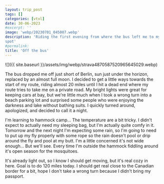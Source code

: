 ```yaml
---
layout: trip_post
tags: []
categories: [vtxl]
date: 30-06-2023
#excerpt: ''
image: 'webp/20230701_045007.webp'
description: 'Riding the first evening from where the bus left me to my hammock
spot'
#permalink:
title: 'Off the bus'
---
```


![]({{ site.baseurl }}/assets/img/webp/strava4870587520965645029.webp)

The bus dropped me off just short of Berlin, sun just under the horizon,
replaced by an almost full moon. I decided to get a little ways towards the
start of my route, riding almost 20 miles until I hit a dead end where my route
tries to take me on a private road. My bright lights were great for keeping
cars at bay, but we're little much when I took a wrong turn into a beach
parking lot and surprised some people who were enjoying the darkness and lake
without bathing suits. I quickly turned around, apologized, and decided to call
it a night.

I'm learning to hammock camp... The temperature are a bit tricky. I didn't
expect to actually need my sleeping bag, but I'm actually quite comfy in it.
Tomorrow and the next night I'm expecting some rain, so I'm going to need to
put up my fly properly with some rope so the rain doesn't pool or drip around
the fly and pool at my butt. I'm a little concerned it's not wide enough... But
we'll see. Every time I'm outside the hammock fiddling around it's open season
for the mosquitoes.

It's already light out, so I know I should get moving, but it's real cozy in
here. Goal is to do 120 miles today. I should get real close to the Canadian
border for a bit, hope I don't take a wrong turn because I didn't bring my
passport.
